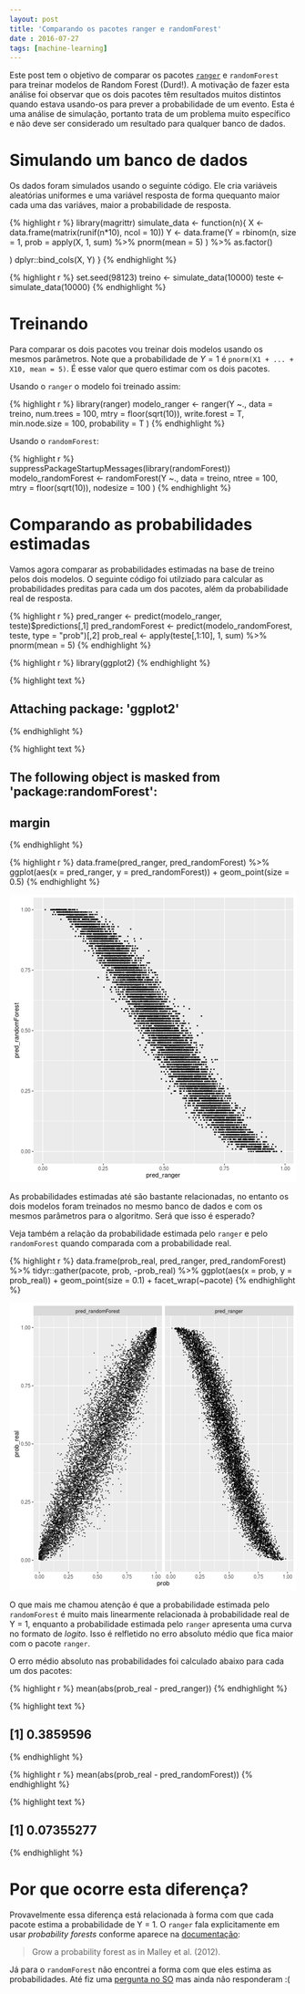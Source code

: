 ```yaml
---
layout: post
title: 'Comparando os pacotes ranger e randomForest'
date : 2016-07-27
tags: [machine-learning]
--- 
```




Este post tem o objetivo de comparar os pacotes [`ranger`](https://github.com/imbs-hl/ranger) e `randomForest` para treinar
modelos de Random Forest (Durd!). A motivação de fazer esta análise foi observar que 
os dois pacotes têm resultados muitos distintos quando estava usando-os para prever a
probabilidade de um evento. Esta é uma análise de simulação, portanto trata de um problema 
muito específico e não deve ser considerado um resultado para qualquer banco de dados.

# Simulando um banco de dados

Os dados foram simulados usando o seguinte código. Ele cria variáveis aleatórias uniformes
e uma variável resposta de forma quequanto maior cada uma das variáves, maior a probabilidade
de resposta.


{% highlight r %}
library(magrittr)
simulate_data <- function(n){
  X <- data.frame(matrix(runif(n*10), ncol = 10))
  Y <- data.frame(Y = rbinom(n, size = 1, prob = apply(X, 1, sum) %>%
                               pnorm(mean = 5)
                             ) %>% 
                    as.factor()
                               
  ) 
  dplyr::bind_cols(X, Y)
}
{% endhighlight %}


{% highlight r %}
set.seed(98123)
treino <- simulate_data(10000)
teste <- simulate_data(10000)
{% endhighlight %}

# Treinando 

Para comparar os dois pacotes vou treinar dois modelos usando os mesmos parâmetros. Note que a probabilidade de $Y = 1$ é `pnorm(X1 + ... + X10, mean = 5)`. É esse valor que quero estimar com os dois pacotes.

Usando o `ranger` o modelo foi treinado assim:


{% highlight r %}
library(ranger)
modelo_ranger <- ranger(Y ~., data = treino, 
                                num.trees = 100, 
                                mtry = floor(sqrt(10)), 
                                write.forest = T, 
                                min.node.size = 100, 
                                probability = T
                                )
{% endhighlight %}

Usando o `randomForest`:


{% highlight r %}
suppressPackageStartupMessages(library(randomForest))
modelo_randomForest <- randomForest(Y ~., data = treino,
                                    ntree = 100, 
                                    mtry = floor(sqrt(10)),
                                    nodesize = 100
                                    )
{% endhighlight %}

# Comparando as probabilidades estimadas

Vamos agora comparar as probabilidades estimadas na base de treino pelos dois modelos.
O seguinte código foi utilziado para calcular as probabilidades preditas para cada um dos pacotes,
além da probabilidade real de resposta.

{% highlight r %}
pred_ranger <- predict(modelo_ranger, teste)$predictions[,1]
pred_randomForest <- predict(modelo_randomForest, teste, type = "prob")[,2]
prob_real <- apply(teste[,1:10], 1, sum) %>% pnorm(mean = 5)
{% endhighlight %}


{% highlight r %}
library(ggplot2)
{% endhighlight %}



{% highlight text %}
## 
## Attaching package: 'ggplot2'
{% endhighlight %}



{% highlight text %}
## The following object is masked from 'package:randomForest':
## 
##     margin
{% endhighlight %}



{% highlight r %}
data.frame(pred_ranger, pred_randomForest) %>% 
  ggplot(aes(x = pred_ranger, y = pred_randomForest)) + geom_point(size = 0.5)
{% endhighlight %}

![plot of chunk unnamed-chunk-6](/images/2016-07-27-comparando-ranger-e-randomForest/unnamed-chunk-6-1.png)

As probabilidades estimadas até são bastante relacionadas, no entanto os dois modelos foram treinados no mesmo
banco de dados e com os mesmos parâmetros para o algoritmo. Será que isso é esperado?

Veja também a relação da probabilidade estimada pelo `ranger` e pelo `randomForest` quando comparada com a 
probabilidade real.


{% highlight r %}
data.frame(prob_real, pred_ranger, pred_randomForest) %>%
  tidyr::gather(pacote, prob, -prob_real) %>%
  ggplot(aes(x = prob, y = prob_real)) + geom_point(size = 0.1) + facet_wrap(~pacote)
{% endhighlight %}

![plot of chunk unnamed-chunk-7](/images/2016-07-27-comparando-ranger-e-randomForest/unnamed-chunk-7-1.png)

O que mais me chamou atenção é que a probabilidade estimada pelo `randomForest` é muito mais linearmente
relacionada à probabilidade real de Y = 1, enquanto a probabilidade estimada pelo `ranger` apresenta uma
curva no formato de *logito*. Isso é relfletido no erro absoluto médio que fica maior com o pacote `ranger`.

O erro médio absoluto nas probabilidades foi calculado abaixo para cada um dos pacotes:


{% highlight r %}
mean(abs(prob_real - pred_ranger))
{% endhighlight %}



{% highlight text %}
## [1] 0.3859596
{% endhighlight %}



{% highlight r %}
mean(abs(prob_real - pred_randomForest))
{% endhighlight %}



{% highlight text %}
## [1] 0.07355277
{% endhighlight %}

# Por que ocorre esta diferença?

Provavelmente essa diferença está relacionada à forma com que cada pacote estima a probabilidade
de Y = 1. O `ranger` fala explicitamente em usar *probability forests* conforme aparece na
[documentação](http://www.inside-r.org/packages/cran/ranger/docs/ranger): 

> Grow a probability forest as in Malley et al. (2012).

Já para o `randomForest` não encontrei a forma com que eles estima as probabilidades.
Até fiz uma [pergunta no SO](http://stackoverflow.com/q/38618955/3297472) mas ainda não responderam :(


















